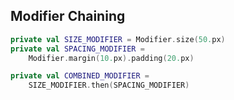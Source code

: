 ---
---

## Modifier Chaining

```kotlin
private val SIZE_MODIFIER = Modifier.size(50.px)
private val SPACING_MODIFIER =
    Modifier.margin(10.px).padding(20.px)

private val COMBINED_MODIFIER =
    SIZE_MODIFIER.then(SPACING_MODIFIER)
```
